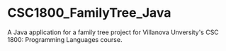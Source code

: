 # CSC1800_FamilyTree_Java
A Java application for a family tree project for Villanova Unversity's CSC 1800: Programming Languages course.
